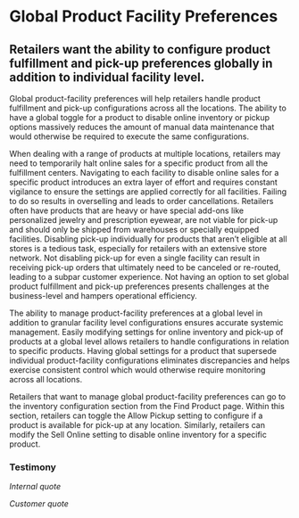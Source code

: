 # Global Product Facility Preferences

## Retailers want the ability to configure product fulfillment and pick-up preferences globally in addition to individual facility level.

Global product-facility preferences will help retailers handle product fulfillment and pick-up configurations across all the locations. The ability to have a global toggle for a product to disable online inventory or pickup options massively reduces the amount of manual data maintenance that would otherwise be required to execute the same configurations.

When dealing with a range of products at multiple locations, retailers may need to temporarily halt online sales for a specific product from all the fulfillment centers. Navigating to each facility to disable online sales for a specific product introduces an extra layer of effort and requires constant vigilance to ensure the settings are applied correctly for all facilities. Failing to do so results in overselling and leads to order cancellations. Retailers often have products that are heavy or have special add-ons like personalized jewelry and prescription eyewear, are not viable for pick-up and should only be shipped from warehouses or specially equipped facilities. Disabling pick-up individually for products that aren’t eligible at all stores is a tedious task, especially for retailers with an extensive store network. Not disabling pick-up for even a single facility can result in receiving pick-up orders that ultimately need to be canceled or re-routed, leading to a subpar customer experience. Not having an option to set global product fulfillment and pick-up preferences presents challenges at the business-level and hampers operational efficiency.

The ability to manage product-facility preferences at a global level in addition to granular facility level configurations ensures accurate systemic management. Easily modifying settings for online inventory and pick-up of products at a global level allows retailers to handle configurations in relation to specific products. Having global settings for a product that supersede individual product-facility configurations eliminates discrepancies and helps exercise consistent control which would otherwise require monitoring across all locations.

Retailers that want to manage global product-facility preferences can go to the inventory configuration section from the Find Product page. Within this section, retailers can toggle the Allow Pickup setting to configure if a product is available for pick-up at any location. Similarly, retailers can modify the Sell Online setting to disable online inventory for a specific product.

### Testimony

*Internal quote*

*Customer quote*
